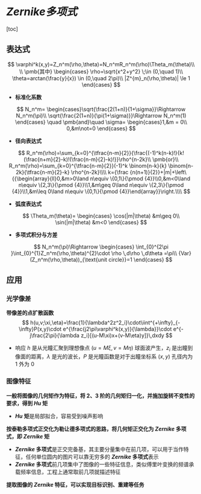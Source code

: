 # ***Zernike多项式***

[toc]



## **表达式**

$$
\varphi^k(x,y)=Z_n^m(\rho,\theta)=N_n^mR_n^m(\rho)\Theta_m(\theta)\\
\\
\pmb{其中}
\begin{cases}
\rho=\sqrt{x^2+y^2} \;\in (0,\quad 1)\\
\theta=arctan(\frac{y}{x}) \in (0,\quad 2\pi)\\
|Z^{m}_n(\rho,\theta)| \le 1
\end{cases}
$$

- **标准化系数**

$$
N_n^m=
\begin{cases}\sqrt{\frac{2(1+n)}{1+\sigma}}\Rightarrow N_n^m(\pi)\\
\sqrt{\frac{2(1+n)}{\pi(1+\sigma)}}\Rightarrow N_n^m(1)
\end{cases}
\quad \pmb{and}\quad 
\sigma=
\begin{cases}1,&m = 0\\
0,&m\not=0 
\end{cases}
$$

- **径向表达式** 

$$
R_n^m(\rho)=\sum_{k=0}^{\tfrac{n-m}{2}}{\frac{(-1)^k(n-k)!}{k!(\frac{n+m}{2}-k)!(\frac{n-m}{2}-k)!}}\rho^{n-2k}\\
\pmb{or}\\
R_n^m(\rho)=\sum_{k=0}^{\tfrac{n-m}{2}}(-1)^k \binom{n-k}{k} \binom{n-2k}{\tfrac{n-m}{2}-k} \rho^{n-2k}\\\\
k={\frac {n(n+1)}{2}}+|m|+\left\{{\begin{array}{ll}0,&m>0\land n\equiv \{0,1\}{\pmod {4}}\\0,&m<0\land n\equiv \{2,3\}{\pmod {4}}\\1,&m\geq 0\land n\equiv \{2,3\}{\pmod {4}}\\1,&m\leq 0\land n\equiv \{0,1\}{\pmod {4}}\end{array}}\right.\\\\
$$



- **弧度表达式**

$$
\Theta_m(\theta)=
\begin{cases}
\cos(|m|\theta) &m\geq 0\\
\sin(|m|\theta) &m<0
\end{cases}
$$



- **多项式积分与方差**

$$
N_n^m(\pi)\Rightarrow
\begin{cases}
\int_{0}^{2\pi }\int_{0}^{1}Z_n^m(\rho,\theta)^{2}\cdot \rho \,d\rho \,d\theta =\pi\\
{Var} (Z_n^m(\rho,\theta))_{\text{unit circle}}=1
\end{cases}
$$



## **应用**

### **光学像差**

**带像差的点扩散函数**
$$
h(u,v;\xi,\eta)=\frac{1}{\lambda^2z^2_i}\cdot\iint^{+\infty}_{-\infty}P(x,y)\cdot e^{\frac{j2\pi\varphi^k(x,y)}{\lambda}}\cdot e^{-j\frac{2\pi}{\lambda z_i}[(u-M\xi)x+(v-M\eta)y]}\,dxdy
$$
- 响应 $h$ 是从光瞳汇聚到理想像点 $(u=M\xi,v=M\eta)$ 球面波产生，$z_i$ 是出瞳到像面的距离，$\lambda$ 是光的波长，$P$ 是光瞳函数是对于出瞳坐标系 $(x,y)$ 孔径内为 $1$ 外为 $0$



### **图像特征**

**一般将图像的几何矩作为特征，将 $2、3$ 阶的几何矩归一化，并施加旋转不变性的要求，得到 *Hu* 矩**  
- ***Hu*** **矩**是局部拟合，容易受到噪声影响 

**按泰勒多项式正交化为勒让德多项式的思路，将几何矩正交化为 *Zernike* 多项式，即 *Zernike* 矩**
- ***Zernike* 多项式**是正交完备基，其主要分量集中在前几项，可以用于当作特征，任何单位圆内的图片可以靠无穷多的 ***Zernike* 多项式**表示  
- ***Zernike* 多项式**前几项集中了图像的一些特征信息，类似傅里叶变换的频谱承载频率信息，工程上通常取前几项就描述特征

**提取图像的 *Zernike* 特征，可以实现目标识别、重建等任务**


